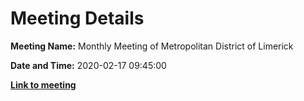 # Meeting Details

**Meeting Name:** Monthly Meeting of Metropolitan District of Limerick

**Date and Time:** 2020-02-17 09:45:00

**<a href="https://www.limerick.ie/council/whats-on/monthly-meeting-metropolitan-district-limerick-59" target="_blank">Link to meeting</a>**

